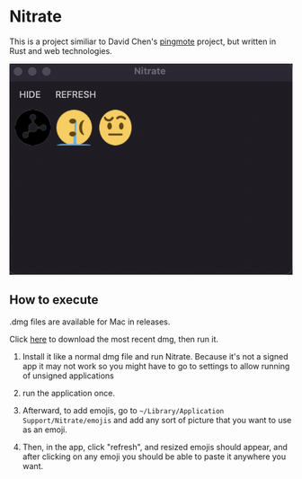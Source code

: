 # Nitrate

This is a project similiar to David Chen's [pingmote](https://github.com/dchen327/pingmote) project, but written in Rust and web technologies.

![Screenshot](https://raw.githubusercontent.com/luketio/nitrate/main/docs/screenshot.png)

## How to execute
.dmg files are available for Mac in releases.

Click [here](https://github.com/luketio/nitrate/releases) to download the most recent dmg, then run it.

1. Install it like a normal dmg file and run Nitrate. Because it's not a signed app it may not work so you might have to go to settings to allow running of unsigned applications

2. run the application once.

3. Afterward, to add emojis, go to `~/Library/Application Support/Nitrate/emojis` and add any sort of picture that you want to use as an emoji.

4. Then, in the app, click "refresh", and resized emojis should appear, and after clicking on any emoji you should be able to paste it anywhere you want.

